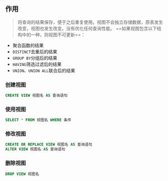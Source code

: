 ## 作用
> 将查询的结果保存，便于之后重复使用。视图不会独立存储数据，原表发生改变，视图也发生改变。没有优化任何查询性能。
==如果视图包含以下结构中的一种，则视图不可更新==：
-   聚合函数的结果
-   `DISTINCT`去重后的结果
-   `GROUP BY`分组后的结果
-   `HAVING`筛选过滤后的结果
-   `UNION`、`UNION ALL`联合后的结果
### 创建视图
```sql
CREATE VIEW 视图名 AS 查询语句
```
### 使用视图
```sql
SELECT * FROM 视图名 WHERE 条件
```
### 修改视图
```sql
CREATE OR REPLACE VIEW 视图名 AS 查询语句
ALTER VIEW 视图名 AS 查询语句
```
### 删除视图
```sql
DROP VIEW 视图名
```
